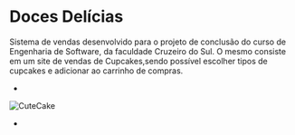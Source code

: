 # Doces Delícias

Sistema de vendas desenvolvido para o projeto de conclusão do curso de Engenharia de Software, da faculdade Cruzeiro do Sul. 
O mesmo consiste em um site de vendas de Cupcakes,sendo possível escolher tipos de cupcakes e adicionar ao carrinho de compras.

-

![CuteCake]((https://github.com/augusto-93/doces-delicias/blob/main/home.PNG)) 

-
